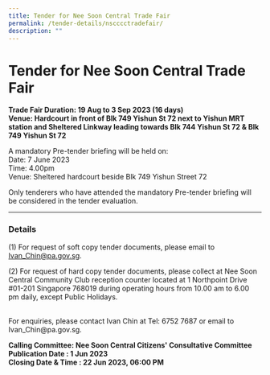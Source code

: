 ```yaml
---
title: Tender for Nee Soon Central Trade Fair
permalink: /tender-details/nscccctradefair/
description: ""
---
```

Tender for Nee Soon Central Trade Fair
=======================================
**Trade Fair Duration: 19 Aug to 3 Sep 2023 (16 days) <br>
Venue: Hardcourt in front of Blk 749 Yishun St 72 next to Yishun MRT station and Sheltered Linkway leading towards Blk 744 Yishun St 72 &amp; Blk 749 Yishun St 72 <br>**

A mandatory Pre-tender briefing will be held on: <br>
Date: 7 June 2023 <br>
Time: 4.00pm <br>
Venue: Sheltered hardcourt beside Blk 749 Yishun Street 72 <br> 

Only tenderers who have attended the mandatory Pre-tender briefing will be considered in the tender evaluation.

* * *
### Details
(1) For request of soft copy tender documents, please email to Ivan_Chin@pa.gov.sg.

(2) For request of hard copy tender documents, please collect at Nee Soon Central Community Club reception counter located at 1 Northpoint Drive #01-201 Singapore 768019 during operating hours from 10.00 am to 6.00 pm daily, except Public Holidays.

<br>
For enquiries, please contact Ivan Chin at Tel: 6752 7687 or email to Ivan_Chin@pa.gov.sg.

**Calling Committee: Nee Soon Central Citizens' Consultative Committee**<br>
**Publication Date : 1 Jun 2023** <br>
**Closing Date &amp; Time : 22 Jun 2023, 06:00 PM**